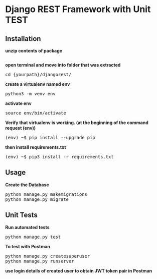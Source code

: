 # Django REST Framework with Unit TEST

<h2>Installation</h2>
<b>unzip contents of package</b>
<pre>
</pre>
<b>open terminal and move into folder that was extracted</b>
<pre>
cd {yourpath}/djangorest/
</pre>
<b>create a virtualenv named env</b>
<pre>
python3 -m venv env
</pre>
<b>activate env</b>
<pre>
source env/bin/activate
</pre>
<b>Verify that virtualenv is working. (at the beginning of the command request (env))</b>
<pre>
(env) ~$ pip install --upgrade pip
</pre>
<b>then install requirements.txt</b>
<pre>
(env) ~$ pip3 install -r requirements.txt
</pre>
<h2>Usage</h2>
<b>Create the Database</b>

<pre>
python manage.py makemigrations
python manage.py migrate
</pre>

<h2>Unit Tests</h2>
<b>Run automated tests</b>
<pre>
python manage.py test
</pre>
<b>To test with Postman</b>
<pre>
python manage.py createsuperuser
python manage.py runserver
</pre>
<b>use login details of created user to obtain JWT token pair in Postman</b>